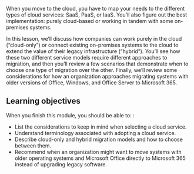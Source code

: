 When you move to the cloud, you have to map your needs to the different types of cloud services: SaaS, PaaS, or IaaS. You’ll also figure out the best implementation: purely cloud-based or working in tandem with some on-premises systems.

In this lesson, we’ll discuss how companies can work purely in the cloud (“cloud-only”) or connect existing on-premises systems to the cloud to extend the value of their legacy infrastructure (“hybrid”). You’ll see how these two different service models require different approaches to migration, and then you’ll review a few scenarios that demonstrate when to choose one type of migration over the other. Finally, we’ll review some considerations for how an organization approaches migrating systems with older versions of Office, Windows, and Office Server to Microsoft 365.

## Learning objectives

When you finish this module, you should be able to: :

- List the considerations to keep in mind when selecting a cloud service.
- Understand terminology associated with adopting a cloud service.
- Describe cloud-only and hybrid migration models and how to choose between them.
- Recommend when an organization might want to move systems with older operating systems and Microsoft Office directly to Microsoft 365 instead of upgrading legacy software.

